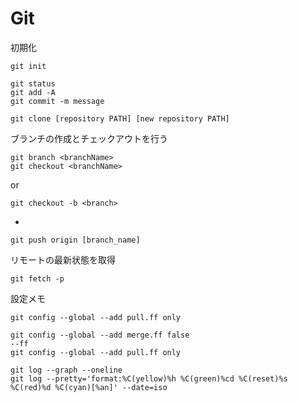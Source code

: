 # Git

初期化

~~~
git init
~~~

~~~
git status
git add -A
git commit -m message
~~~

~~~
git clone [repository PATH] [new repository PATH]
~~~

ブランチの作成とチェックアウトを行う
~~~
git branch <branchName>
git checkout <branchName>
~~~
or
~~~
git checkout -b <branch>
~~~
+
~~~
git push origin [branch_name]
~~~

リモートの最新状態を取得
~~~
git fetch -p
~~~

設定メモ
~~~
git config --global --add pull.ff only

git config --global --add merge.ff false
--ff
git config --global --add pull.ff only

git log --graph --oneline
git log --pretty='format:%C(yellow)%h %C(green)%cd %C(reset)%s %C(red)%d %C(cyan)[%an]' --date=iso
~~~